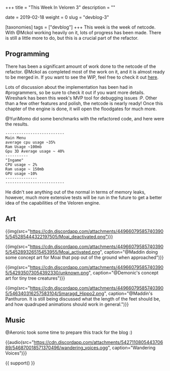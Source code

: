 +++
title = "This Week In Veloren 3"
description = ""

date = 2019-02-18
weight = 0
slug = "devblog-3"

[taxonomies]
tags = ["devblog"]
+++
This week is the week of netcode. With @Mckol working heavily on it, lots of progress has been made. There is still a little more to do, but this is a crucial part of the refactor.

## Programming
There has been a significant amount of work done to the netcode of the refactor. @Mckol as completed most of the work on it, and it is almost ready to be merged in. If you want to see the WIP, feel free to check it out [here](https://gitlab.com/veloren/fresh/merge_requests/6).

Lots of discussion about the implementation has been had in #programmers, so be sure to check it out if you want more details. Wireshark has been this week's MVP tool for debugging issues :P. Other than a few other features and polish, the netcode is nearly ready! Once this chapter of the engine is done, it will open the floodgates for much more.

@YuriMomo did some benchmarks with the refactored code, and here were the results.

```
--------------------------
Main Menu
average cpu usage ~35%
Ram Usage ~100mb
Gpu 3D Average usage ~ 40%
----------
"Ingame"
CPU usage ~ 2%
Ram usage ~ 150mb
GPU usage ~10%
--------------
--------------------------
```

He didn't see anything out of the normal in terms of memory leaks, however, much more extensive tests will be run in the future to get a better idea of the capabilities of the Veloren engine.

## Art

{{img(src="https://cdn.discordapp.com/attachments/449660795857403905/545285444322197505/Moai_deactivated.png")}}

{{img(src="https://cdn.discordapp.com/attachments/449660795857403905/545289326515453955/Moai_activated.png", caption="@Maddin doing some concept art for Moai that pop out of the ground when approached")}}

{{img(src="https://cdn.discordapp.com/attachments/449660795857403905/542935073054392330/unknown.png", caption="@Demonic's concept art for tiny tree creatures")}}

{{img(src="https://cdn.discordapp.com/attachments/449660795857403905/546340316257583104/Smaragd_Hippo2.png", caption="@Maddin's Panthuron. It is still being discussed what the length of the feet should be, and how quadruped animations should work in general.")}}

## Music

@Aeronic took some time to prepare this track for the blog :)

{{audio(src="https://cdn.discordapp.com/attachments/542711080544370689/546870018571370496/wandering_voices.ogg", caption="Wandering Voices")}}

{{ support() }}
